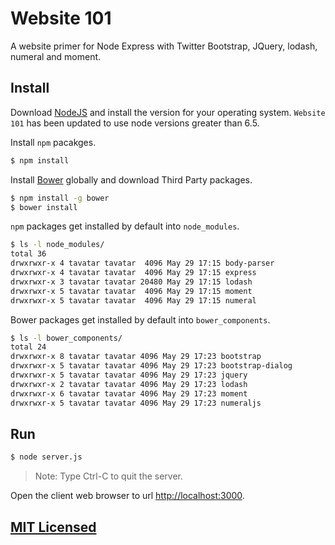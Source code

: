 # Website 101

A website primer for Node Express with Twitter Bootstrap, JQuery, lodash, numeral and moment.

## Install

Download [NodeJS](https://nodejs.org/en/) and install the version for your operating system. `Website 101` has been updated to use node versions greater than 6.5.

Install `npm` pacakges.

```bash
$ npm install
```

Install [Bower](https://www.npmjs.com/package/bower) globally and download Third Party packages.

```bash
$ npm install -g bower
$ bower install
```

`npm` packages get installed by default into `node_modules`.

```bash
$ ls -l node_modules/
total 36
drwxrwxr-x 4 tavatar tavatar  4096 May 29 17:15 body-parser
drwxrwxr-x 4 tavatar tavatar  4096 May 29 17:15 express
drwxrwxr-x 3 tavatar tavatar 20480 May 29 17:15 lodash
drwxrwxr-x 5 tavatar tavatar  4096 May 29 17:15 moment
drwxrwxr-x 5 tavatar tavatar  4096 May 29 17:15 numeral
```

Bower packages get installed by default into `bower_components`. 

```bash
$ ls -l bower_components/
total 24
drwxrwxr-x 8 tavatar tavatar 4096 May 29 17:23 bootstrap
drwxrwxr-x 5 tavatar tavatar 4096 May 29 17:23 bootstrap-dialog
drwxrwxr-x 5 tavatar tavatar 4096 May 29 17:23 jquery
drwxrwxr-x 2 tavatar tavatar 4096 May 29 17:23 lodash
drwxrwxr-x 6 tavatar tavatar 4096 May 29 17:23 moment
drwxrwxr-x 5 tavatar tavatar 4096 May 29 17:23 numeraljs
```

## Run

```bash
$ node server.js
```

> Note: Type Ctrl-C to quit the server.

Open the client web browser to url [http://localhost:3000](http://localhost:3000).

## [MIT Licensed](LICENSE)

